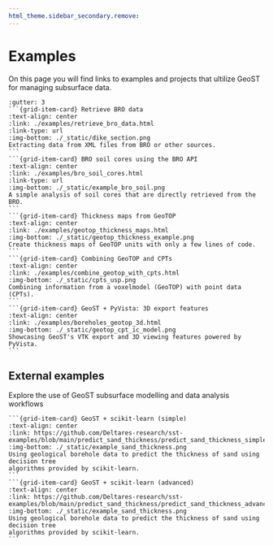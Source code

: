 ```yaml
---
html_theme.sidebar_secondary.remove:
---
```


# Examples

On this page you will find links to examples and projects that ultilize GeoST for
managing subsurface data.

````{grid} 1 2 2 4
:gutter: 3
```{grid-item-card} Retrieve BRO data
:text-align: center
:link: ./examples/retrieve_bro_data.html
:link-type: url
:img-bottom: ./_static/dike_section.png
Extracting data from XML files from BRO or other sources.
```
```{grid-item-card} BRO soil cores using the BRO API
:text-align: center
:link: ./examples/bro_soil_cores.html
:link-type: url
:img-bottom: ./_static/example_bro_soil.png
A simple analysis of soil cores that are directly retrieved from the BRO.
```
```{grid-item-card} Thickness maps from GeoTOP
:text-align: center
:link: ./examples/geotop_thickness_maps.html
:img-bottom: ./_static/geotop_thickness_example.png
Create thickness maps of GeoTOP units with only a few lines of code.
```
```{grid-item-card} Combining GeoTOP and CPTs
:text-align: center
:link: ./examples/combine_geotop_with_cpts.html
:img-bottom: ./_static/cpts_usp.png
Combining information from a voxelmodel (GeoTOP) with point data (CPTs).
```
```{grid-item-card} GeoST + PyVista: 3D export features
:text-align: center
:link: ./examples/boreholes_geotop_3d.html
:img-bottom: ./_static/geotop_cpt_ic_model.png
Showcasing GeoST's VTK export and 3D viewing features powered by PyVista.
```
````

## External examples

Explore the use of GeoST subsurface modelling and data analysis workflows

````{grid} 1 2 2 4
```{grid-item-card} GeoST + scikit-learn (simple)
:text-align: center
:link: https://github.com/Deltares-research/sst-examples/blob/main/predict_sand_thickness/predict_sand_thickness_simple.ipynb
:img-bottom: ./_static/example_sand_thickness.png
Using geological borehole data to predict the thickness of sand using decision tree
algorithms provided by scikit-learn.
```
```{grid-item-card} GeoST + scikit-learn (advanced)
:text-align: center
:link: https://github.com/Deltares-research/sst-examples/blob/main/predict_sand_thickness/predict_sand_thickness_advanced.ipynb
:img-bottom: ./_static/example_sand_thickness.png
Using geological borehole data to predict the thickness of sand using decision tree
algorithms provided by scikit-learn.
```
````
